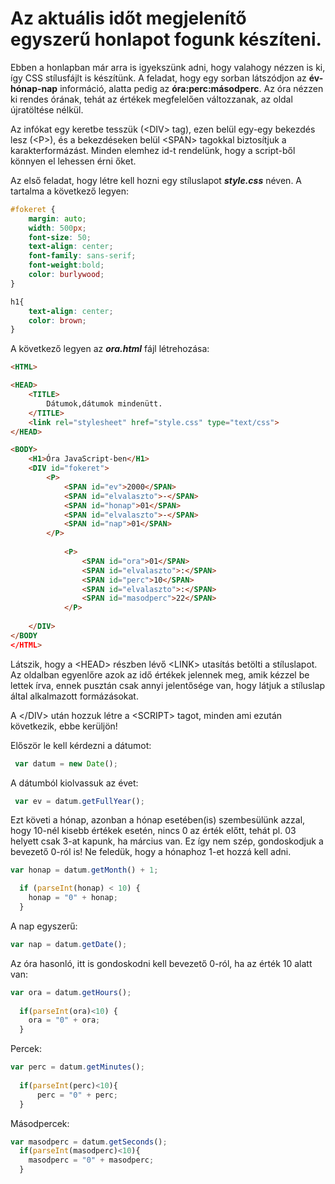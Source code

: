 # Az aktuális időt megjelenítő egyszerű honlapot fogunk készíteni.

Ebben a honlapban már arra is igyekszünk adni, hogy valahogy nézzen is ki, így CSS stílusfájlt is készítünk.
A feladat, hogy egy sorban látszódjon az **év-hónap-nap** információ, alatta pedig az **óra:perc:másodperc**. Az óra nézzen ki rendes órának, tehát az értékek megfelelően változzanak, az oldal újratöltése nélkül.

Az infókat egy keretbe tesszük (\<DIV> tag), ezen belül egy-egy bekezdés lesz (\<P>), és a bekezdéseken belül \<SPAN> tagokkal biztosítjuk a karakterformázást. Minden elemhez id-t rendelünk, hogy a script-ből könnyen el lehessen érni őket.
  
Az első feladat, hogy létre kell hozni egy stíluslapot ***style.css***  néven. A tartalma a következő legyen:

```css
#fokeret {
    margin: auto;
    width: 500px;
    font-size: 50;
    text-align: center;
    font-family: sans-serif;
    font-weight:bold;
    color: burlywood;
}

h1{
    text-align: center;
    color: brown;
}
```
A következő legyen az ***ora.html*** fájl létrehozása:

```html
<HTML>

<HEAD>
    <TITLE>
        Dátumok,dátumok mindenütt.
    </TITLE>
    <link rel="stylesheet" href="style.css" type="text/css">
</HEAD>

<BODY>
    <H1>Óra JavaScript-ben</H1>
    <DIV id="fokeret">
        <P>
            <SPAN id="ev">2000</SPAN>
            <SPAN id="elvalaszto">-</SPAN>
            <SPAN id="honap">01</SPAN>
            <SPAN id="elvalaszto">-</SPAN>
            <SPAN id="nap">01</SPAN>
        </P>
        
            <P>
                <SPAN id="ora">01</SPAN>
                <SPAN id="elvalaszto">:</SPAN>
                <SPAN id="perc">10</SPAN>
                <SPAN id="elvalaszto">:</SPAN>
                <SPAN id="masodperc">22</SPAN>
            </P>
        
    </DIV>
</BODY
</HTML>  
```
Látszik, hogy a \<HEAD> részben lévő \<LINK> utasítás betölti a stíluslapot. Az oldalban egyenlőre azok az idő értékek jelennek meg, amik kézzel be lettek írva, ennek pusztán csak annyi jelentősége van, hogy látjuk a stíluslap által alkalmazott formázásokat.

A \</DIV> után hozzuk létre a \<SCRIPT></SCRIPT> tagot, minden ami ezután következik, ebbe kerüljön!

Először le kell kérdezni a dátumot:

```javascript
 var datum = new Date();
```
A dátumból kiolvassuk az évet:

```js
 var ev = datum.getFullYear();
```
Ezt követi a hónap, azonban a hónap esetében(is) szembesülünk azzal, hogy 10-nél kisebb értékek esetén, nincs 0 az érték előtt, tehát pl. 03 helyett csak 3-at kapunk, ha március van. Ez így nem szép, gondoskodjuk a bevezető 0-ról is! Ne feledük, hogy a hónaphoz 1-et hozzá kell adni.

```js
var honap = datum.getMonth() + 1;

  if (parseInt(honap) < 10) {
    honap = "0" + honap;
  }
```
A nap egyszerű:

```js
var nap = datum.getDate();
``` 
Az óra hasonló, itt is gondoskodni kell bevezető 0-ról, ha az érték 10 alatt van:

```js
var ora = datum.getHours();
        
  if(parseInt(ora)<10) {
    ora = "0" + ora;
  }
```
Percek:
```js
var perc = datum.getMinutes();
        
  if(parseInt(perc)<10){
      perc = "0" + perc;
  }
```

Másodpercek:
```js
var masodperc = datum.getSeconds();
  if(parseInt(masodperc)<10){
    masodperc = "0" + masodperc;
  }
```           

